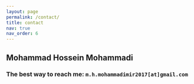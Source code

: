 ```yaml
---
layout: page
permalink: /contact/
title: contact
nav: true
nav_order: 6
---
```


## Mohammad Hossein Mohammadi <br />

### **The best way to reach me:** `m.h.mohammadimir2017[at]gmail.com` <br />
